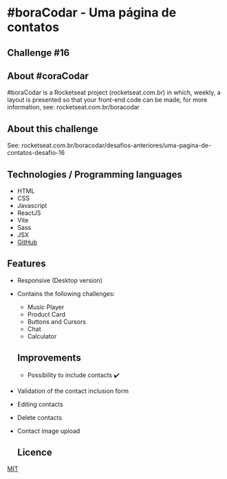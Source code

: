 <h1>#boraCodar - Uma página de contatos</h1>
<h2>Challenge #16</h2>

## About #coraCodar

#boraCodar is a Rocketseat project (rocketseat.com.br) in which, weekly, a layout is presented so that your front-end code can be made, for more information, see: rocketseat.com.br/boracodar

## About this challenge

See: rocketseat.com.br/boracodar/desafios-anteriores/uma-pagina-de-contatos-desafio-16

## Technologies / Programming languages

- HTML
- CSS
- Javascript
- ReactJS
- Vite
- Sass
- JSX
- [GitHub](https://github.com/)

## Features

- Responsive (Desktop version)
- Contains the following challenges:
  - Music Player
  - Product Card
  - Buttons and Cursors
  - Chat
  - Calculator


  ## Improvements
  - Possibility to include contacts ✔️
- Validation of the contact inclusion form
- Editing contacts
- Delete contacts
- Contact image upload

  ## Licence

[MIT](https://choosealicense.com/licenses/mit/)
